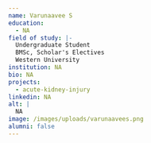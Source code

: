 ```yaml
---
name: Varunaavee S
education:
  - NA
field of study: |-
  Undergraduate Student
  BMSc, Scholar's Electives
  Western University
institution: NA
bio: NA
projects:
  - acute-kidney-injury
linkedin: NA
alt: |
  NA
image: /images/uploads/varunaavees.png
alumni: false
---
```

